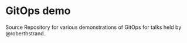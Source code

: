 # GitOps demo

Source Repository for various demonstrations of GitOps for talks held by @roberthstrand.
